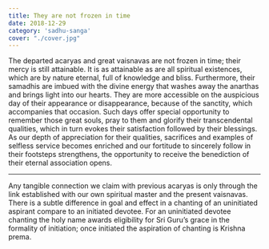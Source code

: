 ```yaml
---
title: They are not frozen in time
date: 2018-12-29
category: 'sadhu-sanga'
cover: "./cover.jpg"
---
```


The departed acaryas and great vaisnavas are not frozen in time; their mercy is still attainable. It is as attainable as are all spiritual existences, which are by nature eternal, full of knowledge and bliss. Furthermore, their samadhis are imbued with the divine energy that washes away the anarthas and brings light into our hearts. They are more accessible on the auspicious day of their appearance or disappearance, because of the sanctity, which accompanies that occasion. Such days offer special opportunity to remember those great souls, pray to them and glorify their transcendental qualities, which in turn evokes their satisfaction followed by their blessings. As our depth of appreciation for their qualities, sacrifices and examples of selfless service becomes enriched and our fortitude to sincerely follow in their footsteps strengthens, the opportunity to receive the benediction of their eternal association opens.

**************

Any tangible connection we claim with previous acaryas is only through the link established with our own spiritual master and the present vaisnavas. There is a subtle difference in goal and effect in a chanting of an uninitiated aspirant compare to an initiated devotee. For an uninitiated devotee chanting the holy name awards eligibility for Sri Guru’s grace in the formality of initiation; once initiated the aspiration of chanting is Krishna prema.